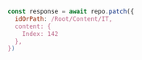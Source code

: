 ```javascript
const response = await repo.patch({
  idOrPath: /Root/Content/IT,
  content: {
    Index: 142
  },
})
```
